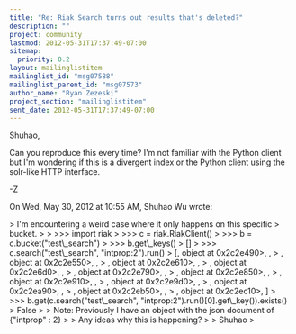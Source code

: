 ```yaml
---
title: "Re: Riak Search turns out results that's deleted?"
description: ""
project: community
lastmod: 2012-05-31T17:37:49-07:00
sitemap:
  priority: 0.2
layout: mailinglistitem
mailinglist_id: "msg07588"
mailinglist_parent_id: "msg07573"
author_name: "Ryan Zezeski"
project_section: "mailinglistitem"
sent_date: 2012-05-31T17:37:49-07:00
---
```



Shuhao,

Can you reproduce this every time? I'm not familiar with the Python client
but I'm wondering if this is a divergent index or the Python client using
the solr-like HTTP interface.

-Z

On Wed, May 30, 2012 at 10:55 AM, Shuhao Wu  wrote:

&gt; I'm encountering a weird case where it only happens on this specific
&gt; bucket.
&gt;
&gt; &gt;&gt;&gt; import riak
&gt; &gt;&gt;&gt; c = riak.RiakClient()
&gt; &gt;&gt;&gt; b = c.bucket("test\\_search")
&gt; &gt;&gt;&gt; b.get\\_keys()
&gt; []
&gt; &gt;&gt;&gt; c.search("test\\_search", "intprop:2").run()
&gt; [,  object at 0x2c2e490&gt;, ,
&gt; ,  object at 0x2c2e550&gt;, ,
&gt; ,  object at 0x2c2e610&gt;, ,
&gt; ,  object at 0x2c2e6d0&gt;, ,
&gt; ,  object at 0x2c2e790&gt;, ,
&gt; ,  object at 0x2c2e850&gt;, ,
&gt; ,  object at 0x2c2e910&gt;, ,
&gt; ,  object at 0x2c2e9d0&gt;, ,
&gt; ,  object at 0x2c2ea90&gt;, ,
&gt; ,  object at 0x2c2eb50&gt;, ,
&gt; ,  object at 0x2c2ec10&gt;, ]
&gt; &gt;&gt;&gt; b.get(c.search("test\\_search", "intprop:2").run()[0].get\\_key()).exists()
&gt; False
&gt;
&gt; Note: Previously I have an object with the json document of {"intprop" : 2}
&gt;
&gt; Any ideas why this is happening?
&gt;
&gt; Shuhao
&gt;

